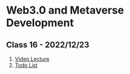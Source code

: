 # Web3.0 and Metaverse Development

## Class 16 - 2022/12/23

1. [Video Lecture](https://youtu.be/wvGbl3QSljE)
2. [Todo List](https://github.com/hassan-ak/wmd-ts-todo-list)
